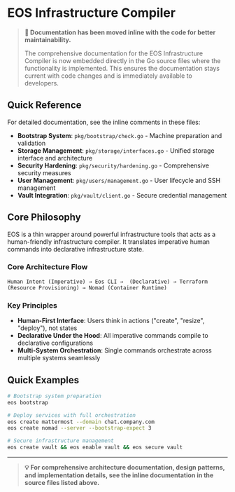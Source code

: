 # EOS Infrastructure Compiler

> **📝 Documentation has been moved inline with the code for better maintainability.**
> 
> The comprehensive documentation for the EOS Infrastructure Compiler is now embedded directly in the Go source files where the functionality is implemented. This ensures the documentation stays current with code changes and is immediately available to developers.

## Quick Reference

For detailed documentation, see the inline comments in these files:

- **Bootstrap System**: `pkg/bootstrap/check.go` - Machine preparation and validation
- **Storage Management**: `pkg/storage/interfaces.go` - Unified storage interface and architecture
- **Security Hardening**: `pkg/security/hardening.go` - Comprehensive security measures
- **User Management**: `pkg/users/management.go` - User lifecycle and SSH management
- **Vault Integration**: `pkg/vault/client.go` - Secure credential management

## Core Philosophy

EOS is a thin wrapper around powerful infrastructure tools that acts as a human-friendly infrastructure compiler. It translates imperative human commands into declarative infrastructure state.

### Core Architecture Flow
```
Human Intent (Imperative) → Eos CLI →  (Declarative) → Terraform (Resource Provisioning) → Nomad (Container Runtime)
```

### Key Principles
- **Human-First Interface**: Users think in actions ("create", "resize", "deploy"), not states
- **Declarative Under the Hood**: All imperative commands compile to declarative configurations
- **Multi-System Orchestration**: Single commands orchestrate across multiple systems seamlessly

## Quick Examples

```bash
# Bootstrap system preparation
eos bootstrap

# Deploy services with full orchestration
eos create mattermost --domain chat.company.com
eos create nomad --server --bootstrap-expect 3

# Secure infrastructure management
eos create vault && eos enable vault && eos secure vault
```

---

> **💡 For comprehensive architecture documentation, design patterns, and implementation details, see the inline documentation in the source files listed above.**